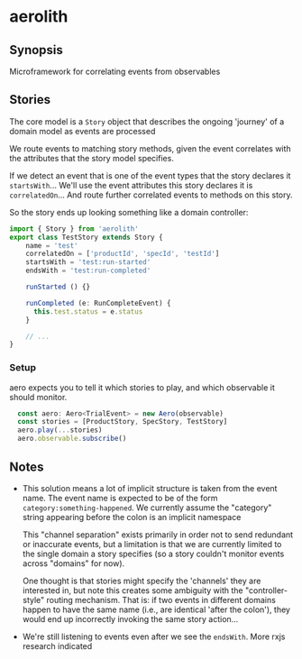 # aerolith

## Synopsis

Microframework for correlating events from observables

## Stories

The core model is a `Story` object that describes the ongoing 'journey' of a domain model
as events are processed

We route events to matching story methods, given the event correlates with the attributes that the story model specifies. 

If we detect an event that is one of the event types that the story declares it `startsWith`...
We'll use the event attributes this story declares it is `correlatedOn`...
And route further correlated events to methods on this story.

So the story ends up looking something like a domain controller:

```typescript
import { Story } from 'aerolith'
export class TestStory extends Story {
    name = 'test'
    correlatedOn = ['productId', 'specId', 'testId']
    startsWith = 'test:run-started'
    endsWith = 'test:run-completed'

    runStarted () {}

    runCompleted (e: RunCompleteEvent) {
      this.test.status = e.status
    }

    // ...
}
```

### Setup 

aero expects you to tell it which stories to play, and which observable it should monitor.

```typescript
  const aero: Aero<TrialEvent> = new Aero(observable)
  const stories = [ProductStory, SpecStory, TestStory]
  aero.play(...stories)
  aero.observable.subscribe()
```

## Notes

* This solution means a lot of implicit structure is taken from the event name. The event name is expected to be of the form `category:something-happened`. We currently assume the "category" string appearing before the colon is an implicit namespace

  This "channel separation" exists primarily in order not to send redundant or inaccurate events, but a limitation is that we are currently limited to the single domain a story specifies (so a story couldn't monitor events across "domains" for now). 

  One thought is that stories might specify the 'channels' they are interested in, but note this creates some ambiguity with the "controller-style" routing mechanism. That is: if two events in different domains happen to have the same name (i.e., are identical 'after the colon'), they would end up incorrectly invoking the same story action...

* We're still listening to events even after we see the `endsWith`. More rxjs research indicated